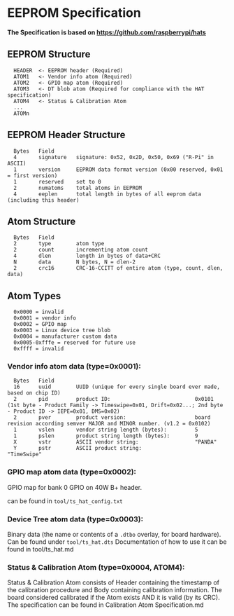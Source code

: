 # EEPROM Specification

**The Specification is based on https://github.com/raspberrypi/hats**

## EEPROM Structure

```
  HEADER  <- EEPROM header (Required)
  ATOM1   <- Vendor info atom (Required)
  ATOM2   <- GPIO map atom (Required)
  ATOM3   <- DT blob atom (Required for compliance with the HAT specification)
  ATOM4   <- Status & Calibration Atom
  ...
  ATOMn
```

## EEPROM Header Structure

```
  Bytes   Field
  4       signature   signature: 0x52, 0x2D, 0x50, 0x69 ("R-Pi" in ASCII)
  1       version     EEPROM data format version (0x00 reserved, 0x01 = first version)
  1       reserved    set to 0
  2       numatoms    total atoms in EEPROM
  4       eeplen      total length in bytes of all eeprom data (including this header)
```

## Atom Structure
```
  Bytes   Field
  2       type        atom type
  2       count       incrementing atom count
  4       dlen        length in bytes of data+CRC
  N       data        N bytes, N = dlen-2
  2       crc16       CRC-16-CCITT of entire atom (type, count, dlen, data)
```

## Atom Types

```
  0x0000 = invalid
  0x0001 = vendor info
  0x0002 = GPIO map
  0x0003 = Linux device tree blob
  0x0004 = manufacturer custom data
  0x0005-0xfffe = reserved for future use
  0xffff = invalid
```

### Vendor info atom data (type=0x0001):


```
  Bytes   Field
  16      uuid        UUID (unique for every single board ever made, based on chip ID)
  2       pid         product ID:                           0x0101 (1st byte - Product Family -> Timeswipe=0x01, Drift=0x02...; 2nd byte - Product ID -> IEPE=0x01, DMS=0x02)
  2       pver        product version:                      board revision according semver MAJOR and MINOR number. (v1.2 = 0x0102)
  1       vslen       vendor string length (bytes):         5
  1       pslen       product string length (bytes):        9
  X       vstr        ASCII vendor string:                  "PANDA"
  Y       pstr        ASCII product string:                 "TimeSwipe"
```

### GPIO map atom data (type=0x0002):

  GPIO map for bank 0 GPIO on 40W B+ header.

  can be found in `tool/ts_hat_config.txt`

### Device Tree atom data (type=0x0003):

Binary data (the name or contents of a `.dtbo` overlay, for board hardware).
Can be found under `tool/ts_hat.dts`
Documentation of how to use it can be found in tool/ts_hat.md

### Status & Calibration Atom (type=0x0004, ATOM4):

Status & Calibration Atom consists of Header containing the timestamp of the calibration procedure and Body containing calibration information.
The board considered calibrated if the Atom exists AND it is valid (by its CRC).
The specification can be found in Calibration Atom Specification.md